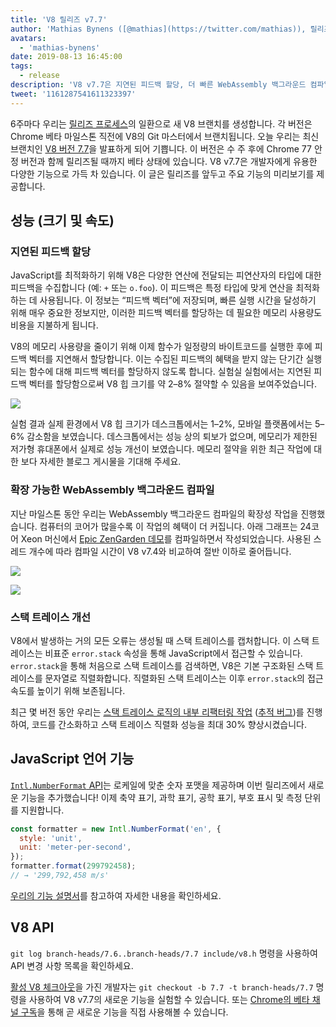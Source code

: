 ```yaml
---
title: 'V8 릴리즈 v7.7'
author: 'Mathias Bynens ([@mathias](https://twitter.com/mathias)), 릴리즈 노트의 게으른 작성자'
avatars:
  - 'mathias-bynens'
date: 2019-08-13 16:45:00
tags:
  - release
description: 'V8 v7.7은 지연된 피드백 할당, 더 빠른 WebAssembly 백그라운드 컴파일, 스택 트레이스 개선 및 새로운 Intl.NumberFormat 기능을 제공한다.'
tweet: '1161287541611323397'
---
```

6주마다 우리는 [릴리즈 프로세스](/docs/release-process)의 일환으로 새 V8 브랜치를 생성합니다. 각 버전은 Chrome 베타 마일스톤 직전에 V8의 Git 마스터에서 브랜치됩니다. 오늘 우리는 최신 브랜치인 [V8 버전 7.7](https://chromium.googlesource.com/v8/v8.git/+log/branch-heads/7.7)을 발표하게 되어 기쁩니다. 이 버전은 수 주 후에 Chrome 77 안정 버전과 함께 릴리즈될 때까지 베타 상태에 있습니다. V8 v7.7은 개발자에게 유용한 다양한 기능으로 가득 차 있습니다. 이 글은 릴리즈를 앞두고 주요 기능의 미리보기를 제공합니다.

<!--truncate-->
## 성능 (크기 및 속도)

### 지연된 피드백 할당

JavaScript를 최적화하기 위해 V8은 다양한 연산에 전달되는 피연산자의 타입에 대한 피드백을 수집합니다 (예: `+` 또는 `o.foo`). 이 피드백은 특정 타입에 맞게 연산을 최적화하는 데 사용됩니다. 이 정보는 “피드백 벡터”에 저장되며, 빠른 실행 시간을 달성하기 위해 매우 중요한 정보지만, 이러한 피드백 벡터를 할당하는 데 필요한 메모리 사용량도 비용을 지불하게 됩니다.

V8의 메모리 사용량을 줄이기 위해 이제 함수가 일정량의 바이트코드를 실행한 후에 피드백 벡터를 지연해서 할당합니다. 이는 수집된 피드백의 혜택을 받지 않는 단기간 실행되는 함수에 대해 피드백 벡터를 할당하지 않도록 합니다. 실험실 실험에서는 지연된 피드백 벡터를 할당함으로써 V8 힙 크기를 약 2–8% 절약할 수 있음을 보여주었습니다.

![](/_img/v8-release-77/lazy-feedback-allocation.svg)

실험 결과 실제 환경에서 V8 힙 크기가 데스크톱에서는 1–2%, 모바일 플랫폼에서는 5–6% 감소함을 보였습니다. 데스크톱에서는 성능 상의 퇴보가 없으며, 메모리가 제한된 저가형 휴대폰에서 실제로 성능 개선이 보였습니다. 메모리 절약을 위한 최근 작업에 대한 보다 자세한 블로그 게시물을 기대해 주세요.

### 확장 가능한 WebAssembly 백그라운드 컴파일

지난 마일스톤 동안 우리는 WebAssembly 백그라운드 컴파일의 확장성 작업을 진행했습니다. 컴퓨터의 코어가 많을수록 이 작업의 혜택이 더 커집니다. 아래 그래프는 24코어 Xeon 머신에서 [Epic ZenGarden 데모](https://s3.amazonaws.com/mozilla-games/ZenGarden/EpicZenGarden.html)를 컴파일하면서 작성되었습니다. 사용된 스레드 개수에 따라 컴파일 시간이 V8 v7.4와 비교하여 절반 이하로 줄어듭니다.

![](/_img/v8-release-77/liftoff-compilation-speedup.svg)

![](/_img/v8-release-77/turbofan-compilation-speedup.svg)

### 스택 트레이스 개선

V8에서 발생하는 거의 모든 오류는 생성될 때 스택 트레이스를 캡처합니다. 이 스택 트레이스는 비표준 `error.stack` 속성을 통해 JavaScript에서 접근할 수 있습니다. `error.stack`을 통해 처음으로 스택 트레이스를 검색하면, V8은 기본 구조화된 스택 트레이스를 문자열로 직렬화합니다. 직렬화된 스택 트레이스는 이후 `error.stack`의 접근 속도를 높이기 위해 보존됩니다.

최근 몇 버전 동안 우리는 [스택 트레이스 로직의 내부 리팩터링 작업](https://docs.google.com/document/d/1WIpwLgkIyeHqZBc9D3zDtWr7PL-m_cH6mfjvmoC6kSs/edit) ([추적 버그](https://bugs.chromium.org/p/v8/issues/detail?id=8742))를 진행하여, 코드를 간소화하고 스택 트레이스 직렬화 성능을 최대 30% 향상시켰습니다.

## JavaScript 언어 기능

[`Intl.NumberFormat` API](/features/intl-numberformat)는 로케일에 맞춘 숫자 포맷을 제공하며 이번 릴리즈에서 새로운 기능을 추가했습니다! 이제 축약 표기, 과학 표기, 공학 표기, 부호 표시 및 측정 단위를 지원합니다.

```js
const formatter = new Intl.NumberFormat('en', {
  style: 'unit',
  unit: 'meter-per-second',
});
formatter.format(299792458);
// → '299,792,458 m/s'
```

[우리의 기능 설명서](/features/intl-numberformat)를 참고하여 자세한 내용을 확인하세요.

## V8 API

`git log branch-heads/7.6..branch-heads/7.7 include/v8.h` 명령을 사용하여 API 변경 사항 목록을 확인하세요.

[활성 V8 체크아웃](/docs/source-code#using-git)을 가진 개발자는 `git checkout -b 7.7 -t branch-heads/7.7` 명령을 사용하여 V8 v7.7의 새로운 기능을 실험할 수 있습니다. 또는 [Chrome의 베타 채널 구독](https://www.google.com/chrome/browser/beta.html)을 통해 곧 새로운 기능을 직접 사용해볼 수 있습니다.
